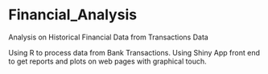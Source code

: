 # Financial_Analysis
Analysis on Historical Financial Data from Transactions Data

Using R to process data from Bank Transactions.
Using Shiny App front end to get reports  and plots on web pages with graphical touch.

